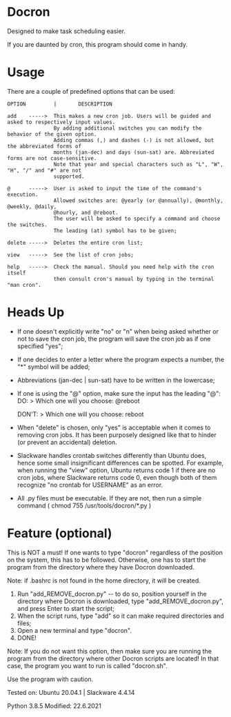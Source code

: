 # Docron

Designed to make task scheduling easier.

If you are daunted by cron, this program should come in handy.


# Usage

There are a couple of predefined options that can be used:

    OPTION         |       DESCRIPTION

    add    ----->  This makes a new cron job. Users will be guided and asked to respectively input values.
                   By adding additional switches you can modify the behavior of the given option.
                   Adding commas (,) and dashes (-) is not allowed, but the abbreviated forms of
                   months (jan-dec) and days (sun-sat) are. Abbreviated forms are not case-sensitive.
                   Note that year and special characters such as "L", "W", "H", "/" and "#" are not
                   supported.

    @      ----->  User is asked to input the time of the command's execution.
                   Allowed switches are: @yearly (or @annually), @monthly, @weekly, @daily,
                   @hourly, and @reboot.
                   The user will be asked to specify a command and choose the switches.
                   The leading (at) symbol has to be given;

    delete ----->  Deletes the entire cron list;

    view   ----->  See the list of cron jobs;

    help   ----->  Check the manual. Should you need help with the cron itself
                   then consult cron's manual by typing in the terminal "man cron".



# Heads Up


- If one doesn't explicitly write "no" or "n" when being asked whether or not to save the cron job,
the program will save the cron job as if one specified "yes";

- If one decides to enter a letter where the program expects a number, the "*" symbol will be added;

- Abbreviations (jan-dec | sun-sat) have to be written in the lowercase;

- If one is using the "@" option, make sure the input has the leading "@":
    DO:     > Which one will you choose: @reboot

    DON'T:  > Which one will you choose: reboot

- When "delete" is chosen, only "yes" is acceptable when it comes to removing cron jobs.
It has been purposely designed like that to hinder (or prevent an accidental) deletion.

- Slackware handles crontab switches differently than Ubuntu does, hence some small
insignificant differences can be spotted. For example, when running the "view" option,
Ubuntu returns code 1 if there are no cron jobs, where Slackware returns code 0,
even though both of them recognize "no crontab for USERNAME" as an error.

- All .py files must be executable. If they are not, then run a simple command
( chmod 755 /usr/tools/docron/*.py )


# Feature (optional)

This is NOT a must!
If one wants to type "docron" regardless of the position on the system, this has to be followed.
Otherwise, one has to start the program from the directory where they have Docron downloaded.

Note: if .bashrc is not found in the home directory, it will be created.

1. Run "add_REMOVE_docron.py" -- to do so, position yourself in the directory where Docron is downloaded,
type "add_REMOVE_docron.py", and press Enter to start the script;
2. When the script runs, type "add" so it can make required directories and files;
3. Open a new terminal and type "docron".
4. DONE!


Note: If you do not want this option, then make sure you are running the program
from the directory where other Docron scripts are located! In that case,
the program you want to run is called "docron.sh".


Use the program with caution.    



Tested on:  Ubuntu 20.04.1   |   Slackware 4.4.14

Python 3.8.5
Modified: 22.6.2021

